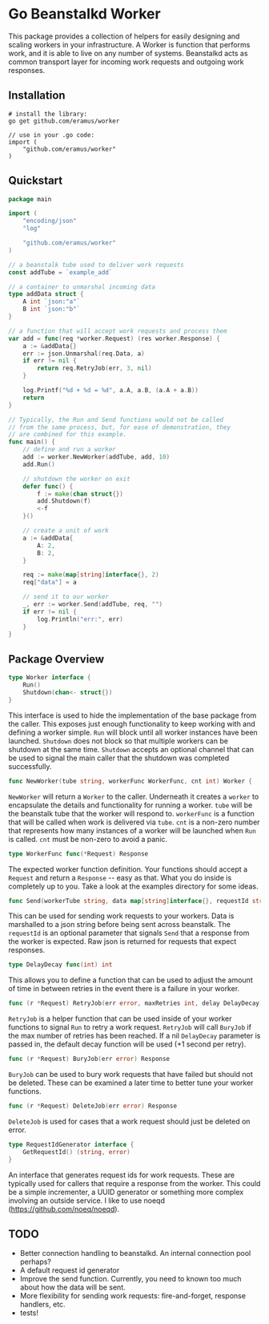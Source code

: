 # Go Beanstalkd Worker #

This package provides a collection of helpers for easily designing and scaling workers in your infrastructure. A Worker is function that performs work, and it is able to live on any number of systems. Beanstalkd acts as common transport layer for incoming work requests and outgoing work responses.

## Installation ##

    # install the library:
    go get github.com/eramus/worker

    // use in your .go code:
    import (
        "github.com/eramus/worker"
    )

## Quickstart ##

```go
package main

import (
	"encoding/json"
	"log"

	"github.com/eramus/worker"
)

// a beanstalk tube used to deliver work requests
const addTube = `example_add`

// a container to unmarshal incoming data
type addData struct {
	A int `json:"a"`
	B int `json:"b"`
}

// a function that will accept work requests and process them
var add = func(req *worker.Request) (res worker.Response) {
	a := &addData{}
	err := json.Unmarshal(req.Data, a)
	if err != nil {
		return req.RetryJob(err, 3, nil)
	}

	log.Printf("%d + %d = %d", a.A, a.B, (a.A + a.B))
	return
}

// Typically, the Run and Send functions would not be called
// from the same process, but, for ease of demonstration, they
// are combined for this example.
func main() {
	// define and run a worker
	add := worker.NewWorker(addTube, add, 10)
	add.Run()

	// shutdown the worker on exit
	defer func() {
		f := make(chan struct{})
		add.Shutdown(f)
		<-f
	}()

	// create a unit of work
	a := &addData{
		A: 2,
		B: 2,
	}

	req := make(map[string]interface{}, 2)
	req["data"] = a

	// send it to our worker
	_, err := worker.Send(addTube, req, "")
	if err != nil {
		log.Println("err:", err)
	}
}
```

## Package Overview ##

```go
type Worker interface {
	Run()
	Shutdown(chan<- struct{})
}
```

This interface is used to hide the implementation of the base package from the caller. This exposes just enough functionality to keep working with and defining a worker simple. ```Run``` will block until all worker instances have been launched. ```Shutdown``` does not block so that multiple workers can be shutdown at the same time. ```Shutdown``` accepts an optional channel that can be used to signal the main caller that the shutdown was completed successfully.

```go
func NewWorker(tube string, workerFunc WorkerFunc, cnt int) Worker {
```

```NewWorker``` will return a ```Worker``` to the caller. Underneath it creates a ```worker``` to encapsulate the details and functionality for running a worker. ```tube``` will be the beanstalk tube that the worker will respond to. ```workerFunc``` is a function that will be called when work is delivered via ```tube```. ```cnt``` is a non-zero number that represents how many instances of a worker will be launched when ```Run``` is called. ```cnt``` must be non-zero to avoid a panic.

```go
type WorkerFunc func(*Request) Response
```

The expected worker function definition. Your functions should accept a ```Request``` and return a ```Response``` -- easy as that. What you do inside is completely up to you. Take a look at the examples directory for some ideas.

```go
func Send(workerTube string, data map[string]interface{}, requestId string) ([]byte, error)
```

This can be used for sending work requests to your workers. Data is marshalled to a json string before being sent across beanstalk. The ```requestId``` is an optional parameter that signals ```Send``` that a response from the worker is expected. Raw json is returned for requests that expect responses.

```go
type DelayDecay func(int) int
```

This allows you to define a function that can be used to adjust the amount of time in between retries in the event there is a failure in your worker.

```go
func (r *Request) RetryJob(err error, maxRetries int, delay DelayDecay) Response
```

```RetryJob``` is a helper function that can be used inside of your worker functions to signal ```Run``` to retry a work request. ```RetryJob``` will call ```BuryJob``` if the max number of retries has been reached. If a nil ```DelayDecay``` parameter is passed in, the default decay function will be used (+1 second per retry).

```go
func (r *Request) BuryJob(err error) Response
```

```BuryJob``` can be used to bury work requests that have failed but should not be deleted. These can be examined a later time to better tune your worker functions.

```go
func (r *Request) DeleteJob(err error) Response
```

```DeleteJob``` is used for cases that a work request should just be deleted on error.

```go
type RequestIdGenerator interface {
	GetRequestId() (string, error)
}
```

An interface that generates request ids for work requests. These are typically used for callers that require a response from the worker. This could be a simple incrementer, a UUID generator or something more complex involving an outside service. I like to use noeqd (https://github.com/noeq/noeqd).

## TODO ##

* Better connection handling to beanstalkd. An internal connection pool perhaps?
* A default request id generator
* Improve the send function. Currently, you need to known too much about how the data will be sent.
* More flexibility for sending work requests: fire-and-forget, response handlers, etc.
* tests!

